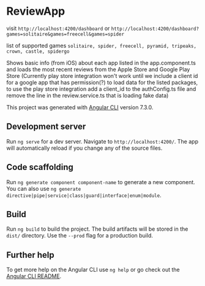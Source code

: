 # ReviewApp

visit `http://localhost:4200/dashboard`
or `http://localhost:4200/dashboard?games=solitaire&games=freecell&games=spider`

list of supported games `solitaire, spider, freecell, pyramid, tripeaks, crown, castle, spidergo`

Shows basic info (from iOS) about each app listed in the app.component.ts and loads the most recent reviews from the Apple Store and Google Play Store (Currently play store integration won't work until we include a client id for a google app that has permission(?) to load data for the listed packages, to use the play store integration add a client_id to the authConfig.ts file and remove the line in the review.service.ts that is loading fake data)

This project was generated with [Angular CLI](https://github.com/angular/angular-cli) version 7.3.0.

## Development server

Run `ng serve` for a dev server. Navigate to `http://localhost:4200/`. The app will automatically reload if you change any of the source files.

## Code scaffolding

Run `ng generate component component-name` to generate a new component. You can also use `ng generate directive|pipe|service|class|guard|interface|enum|module`.

## Build

Run `ng build` to build the project. The build artifacts will be stored in the `dist/` directory. Use the `--prod` flag for a production build.

## Further help

To get more help on the Angular CLI use `ng help` or go check out the [Angular CLI README](https://github.com/angular/angular-cli/blob/master/README.md).
